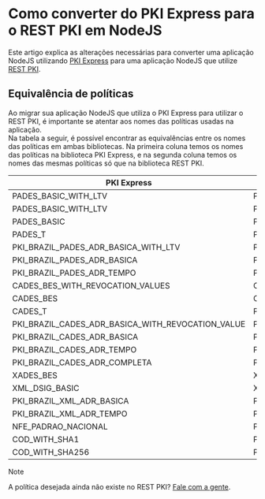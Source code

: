 # Como converter do PKI Express para o REST PKI em NodeJS
Este artigo explica as alterações necessárias para converter uma aplicação NodeJS utilizando [PKI Express](../../pki-express/index.md) para uma aplicação NodeJS que utilize [REST PKI](../index.md).

## Equivalência de políticas
Ao migrar sua aplicação NodeJS que utiliza o PKI Express para utilizar o REST PKI, é importante se atentar aos nomes das políticas usadas na aplicação.  
Na tabela a seguir, é possível encontrar as equivalências entre os nomes das políticas em ambas bibliotecas. Na primeira coluna temos os nomes das políticas na biblioteca PKI Express, e na segunda coluna temos os nomes das mesmas políticas só que na biblioteca REST PKI.

| PKI Express                                       | REST PKI                                |
|---------------------------------------------------|-----------------------------------------|
| PADES_BASIC_WITH_LTV                              | PADES_BASIC                             |
| PADES_BASIC_WITH_LTV                              | PADES_BASIC_WITH_PKI_BRAZIL_CERTS       |
| PADES_BASIC                                       | Política ainda não existente            |
| PADES_T                                           | PADES_T_WITH_PKI_BRAZIL_CERTS           |
| PKI_BRAZIL_PADES_ADR_BASICA_WITH_LTV              | PKI_BRAZIL_PADES_ADR_BASICA             |
| PKI_BRAZIL_PADES_ADR_BASICA                       | Política ainda não existente            |
| PKI_BRAZIL_PADES_ADR_TEMPO                        | PKI_BRAZIL_PADES_ADR_TEMPO              |
| CADES_BES_WITH_REVOCATION_VALUES                  | CADES_BES                               |
| CADES_BES                                         | CADES_BES_WITH_SIGNING_TIME_AND_NO_CRLS |
| CADES_T                                           | Política ainda não existente            |
| PKI_BRAZIL_CADES_ADR_BASICA_WITH_REVOCATION_VALUE | PKI_BRAZIL_CADES_ADR_BASICA             |
| PKI_BRAZIL_CADES_ADR_BASICA                       | Política ainda não existente            |
| PKI_BRAZIL_CADES_ADR_TEMPO                        | PKI_BRAZIL_CADES_ADR_TEMPO              |
| PKI_BRAZIL_CADES_ADR_COMPLETA                     | PKI_BRAZIL_CADES_ADR_COMPLETA           |
| XADES_BES                                         | XADES_BES                               |
| XML_DSIG_BASIC                                    | XML_DSIG_BASIC                          |
| PKI_BRAZIL_XML_ADR_BASICA                         | PKI_BRAZIL_XADES_ADR_BASICA             |
| PKI_BRAZIL_XML_ADR_TEMPO                          | PKI_BRAZIL_XADES_ADR_TEMPO              |
| NFE_PADRAO_NACIONAL                               | PKI_BRAZIL_NFE_PADRAO_NACIONAL          |
| COD_WITH_SHA1                                     | Política ainda não existente            |
| COD_WITH_SHA256                                   | Política ainda não existente            |

> [!NOTE]
> A política desejada ainda não existe no REST PKI? [Fale com a gente](https://www.lacunasoftware.com/pt/home/purchase).